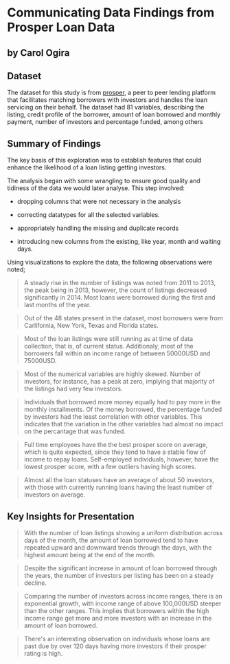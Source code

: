 # Communicating Data Findings from Prosper Loan Data
## by Carol Ogira


## Dataset

The dataset for this study is from [prosper](https://www.prosper.com/about), a peer to peer lending platform that facilitates matching borrowers with investors and handles the loan servicing on their behalf. The dataset had 81 variables, describing the listing, credit profile of the borrower, amount of loan borrowed and monthly payment, number of investors and percentage funded, among others


## Summary of Findings

The key basis of this exploration was to establish features that could enhance the likelihood of a loan listing getting investors.

The analysis began with some wrangling to ensure good quality and tidiness of the data we would later analyse. This step involved:

- dropping columns that were not necessary in the analysis

- correcting datatypes for all the selected variables.

- appropriately handling the missing and duplicate records

- introducing new columns from the existing, like year, month and waiting days.

Using visualizations to explore the data, the following observations were noted;

> A steady rise in the number of listings was noted from 2011 to 2013, the peak being in 2013, however, the count of listings decreased significantly in 2014. Most loans were borrowed during the first and last months of the year.

> Out of the 48 states present in the dataset, most borrowers were from Carlifornia, New York, Texas and Florida states.

> Most of the loan listings were still running as at time of data collection, that is, of current status. Additionaly,  most of the borrowers fall within an income range of between 50000USD and 75000USD.

> Most of the numerical variables are highly skewed. Number of investors, for instance, has a peak at zero, implying that majority of the listings had very few investors.

> Individuals that borrowed more money equally had to pay more in the monthly installments. Of the money borrowed, the percentage funded by investors had the least correlation with other variables. This indicates that the variation in the other variables had almost no impact on the percantage that was funded.

> Full time employees have the the best prosper score on average, which is quite expected, since they tend to have a stable flow of income to repay loans. Self-employed individuals, however, have the lowest prosper score, with a few outliers having high scores.

> Almost all the loan statuses have an average of about 50 investors, with those with currently running loans having the least number of investors on average.


## Key Insights for Presentation
 
> With the number of loan listings showing a uniform distribution across days of the month, the amount of loan borrowed tend to have repeated upward and downward trends through the days, with the highest amount being at the end of the month.

> Despite the significant increase in amount of loan borrowed through the years, the number of investors per listing has been on a steady decline.

> Comparing the number of investors across income ranges, there is an exponential growth, with income range of above 100,000USD steeper than the other ranges. This implies that borrowers within the high income range get more and more investors with an increase in the amount of loan borrowed.

> There's an interesting observation on individuals whose loans are past due by over 120 days having more investors if their prosper rating is high.
